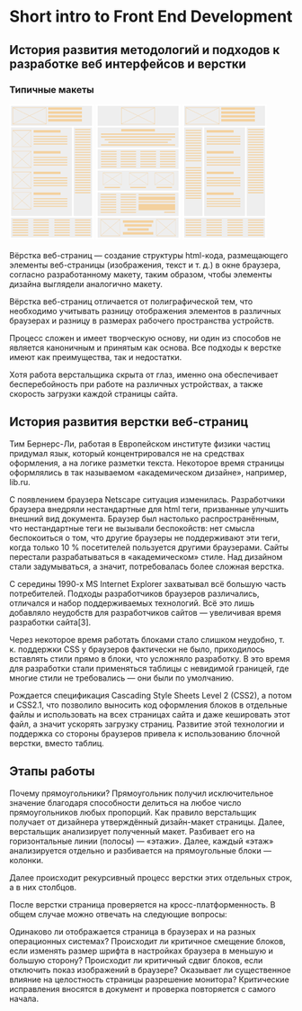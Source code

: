 # Short intro to Front End Development
## История развития методологий и подходов к разработке веб интерфейсов и верстки

### Типичные макеты
<div display='inline-block'>
<img src="1col.png" alt="Drawing" style="width: 150px;"/>
<img src="2col.png" alt="Drawing" style="width: 150px;"/>
<img src="3col.png" alt="Drawing" style="width: 150px;"/>
</div>
<br>
Вёрстка веб-страниц — создание структуры html-кода, размещающего элементы веб-страницы (изображения, текст и т. д.) в окне браузера, согласно разработанному макету, таким образом, чтобы элементы дизайна выглядели аналогично макету.

Вёрстка веб-страниц отличается от полиграфической тем, что необходимо учитывать разницу отображения элементов в различных браузерах и разницу в размерах рабочего пространства устройств.

Процесс сложен и имеет творческую основу, ни один из способов не является каноничным и принятым как основа. Все подходы к верстке имеют как преимущества, так и недостатки.

Хотя работа верстальщика скрыта от глаз, именно она обеспечивает бесперебойность при работе на различных устройствах, а также скорость загрузки каждой страницы сайта.

## История развития верстки веб-страниц
Тим Бернерс-Ли, работая в Европейском институте физики частиц придумал язык, который концентрировался не на средствах оформления, а на логике разметки текста. Некоторое время страницы оформлялись в так называемом «академическом дизайне», например, lib.ru.

С появлением браузера Netscape ситуация изменилась. Разработчики браузера внедряли нестандартные для html теги, призванные улучшить внешний вид документа. Браузер был настолько распространённым, что нестандартные теги не вызывали беспокойств: нет смысла беспокоиться о том, что другие браузеры не поддерживают эти теги, когда только 10 % посетителей пользуется другими браузерами. Сайты перестали разрабатываться в «академическом» стиле. Над дизайном стали задумываться, а значит, потребовалась более сложная верстка.

С середины 1990-х MS Internet Explorer захватывал всё большую часть потребителей. Подходы разработчиков браузеров различались, отличался и набор поддерживаемых технологий. Всё это лишь добавляло неудобств для разработчиков сайтов — увеличивая время разработки сайта[3].

Через некоторое время работать блоками стало слишком неудобно, т. к. поддержки CSS у браузеров фактически не было, приходилось вставлять стили прямо в блоки, что усложняло разработку. В это время для разработки стали применяться таблицы с невидимой границей, где многие стили не требовались — они были по умолчанию.

Рождается спецификация Cascading Style Sheets Level 2 (CSS2), а потом и CSS2.1, что позволило выносить код оформления блоков в отдельные файлы и использовать на всех страницах сайта и даже кешировать этот файл, а значит ускорять загрузку страниц. Развитие этой технологии и поддержка со стороны браузеров привела к использованию блочной верстки, вместо таблиц.

## Этапы работы
Почему прямоугольники?
Прямоугольник получил исключительное значение благодаря способности делиться на любое число прямоугольников любых пропорций.
Как правило верстальщик получает от дизайнера утверждённый дизайн-макет страницы. Далее, верстальщик анализирует полученный макет. Разбивает его на горизонтальные линии (полосы) — «этажи». Далее, каждый «этаж» анализируется отдельно и разбивается на прямоугольные блоки — колонки.

Далее происходит рекурсивный процесс верстки этих отдельных строк, а в них столбцов.

После верстки страница проверяется на кросс-платформенность. В общем случае можно отвечать на следующие вопросы:

Одинаково ли отображается страница в браузерах и на разных операционных системах?
Происходит ли критичное смещение блоков, если изменять размер шрифта в настройках браузера в меньшую и большую сторону?
Происходит ли критичный сдвиг блоков, если отключить показ изображений в браузере?
Оказывает ли существенное влияние на целостность страницы разрешение монитора?
Критические исправления вносятся в документ и проверка повторяется с самого начала.
